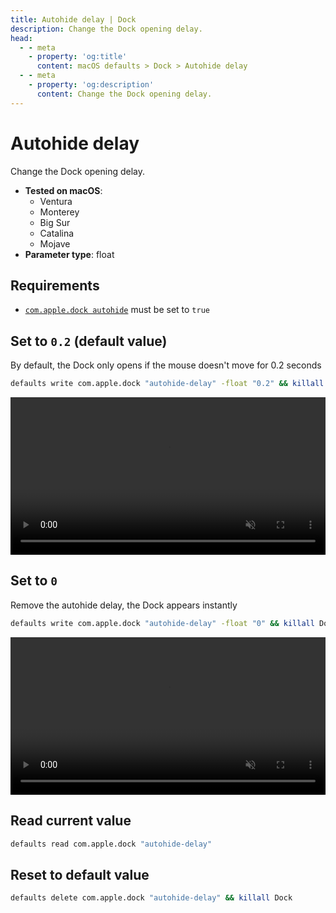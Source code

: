 ```yaml
---
title: Autohide delay | Dock
description: Change the Dock opening delay.
head:
  - - meta
    - property: 'og:title'
      content: macOS defaults > Dock > Autohide delay
  - - meta
    - property: 'og:description'
      content: Change the Dock opening delay.
---
```


# Autohide delay

Change the Dock opening delay.

<!-- break lists -->

- **Tested on macOS**:
  - Ventura
  - Monterey
  - Big Sur
  - Catalina
  - Mojave
- **Parameter type**: float

## Requirements

- [`com.apple.dock autohide`](/dock/autohide.md#set-to-true) must be set to `true`

## Set to `0.2` (default value)

By default, the Dock only opens if the mouse doesn't move for 0.2 seconds

```bash
defaults write com.apple.dock "autohide-delay" -float "0.2" && killall Dock
```

<video autoplay loop muted playsinline width="742" height="202" style="max-width: 100%; height: auto">
  <source src="./images/autohide-delay/0.5.mp4" type="video/mp4">
  Example output with value set to 0.2
</video>

## Set to `0`

Remove the autohide delay, the Dock appears instantly

```bash
defaults write com.apple.dock "autohide-delay" -float "0" && killall Dock
```

<video autoplay loop muted playsinline width="742" height="202" style="max-width: 100%; height: auto">
  <source src="./images/autohide-delay/0.mp4" type="video/mp4">
  Example output with value set to 0
</video>

## Read current value

```bash
defaults read com.apple.dock "autohide-delay"
```

## Reset to default value

```bash
defaults delete com.apple.dock "autohide-delay" && killall Dock
```
